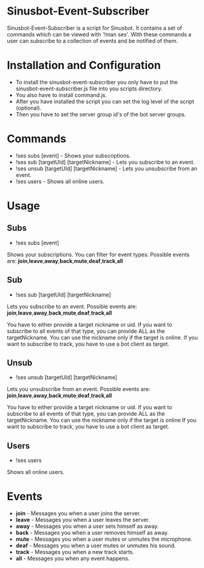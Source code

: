 Sinusbot-Event-Subscriber
=
Sinusbot-Event-Subscriber is a script for Sinusbot.
It contains a set of commands which can be viewed with '!man ses'.
With these commands a user can subscribe to a collection of events and be notified of them.

# Installation and Configuration
- To install the sinusbot-event-subscriber you only have to put the sinusbot-event-subscriber.js file into you scripts directory.
- You also have to install command.js.
- After you have installed the script you can set the log level of the script (optional).
- Then you have to set the server group id's of the bot server groups.

# Commands
- !ses subs [event] - Shows your subscriptions.
- !ses sub <event> [targetUId] [targetNickname] - Lets you subscribe to an event.
- !ses unsub <event> [targetUId] [targetNickname] - Lets you unsubscribe from an event.
- !ses users - Shows all online users.

# Usage

## Subs
- !ses subs [event]

Shows your subscriptions. 
You can filter for event types. 
Possible events are: **join**,**leave**,**away**,**back**,**mute**,**deaf**,**track**,**all** 

## Sub
- !ses sub <event> [targetUId] [targetNickname]

Lets you subscribe to an event. 
Possible events are: **join**,**leave**,**away**,**back**,**mute**,**deaf**,**track**,**all** 

You have to either provide a target nickname or uid. 
If you want to subscribe to all events of that type, you can provide ALL as the targetNickname. 
You can use the nickname only if the target is online.
If you want to subscribe to track, you have to use a bot client as target.

## Unsub
- !ses unsub <event> [targetUId] [targetNickname]

Lets you unsubscribe from an event. 
Possible events are: **join**,**leave**,**away**,**back**,**mute**,**deaf**,**track**,**all**

You have to either provide a target nickname or uid. 
If you want to subscribe to all events of that type, you can provide ALL as the targetNickname. 
You can use the nickname only if the target is online 
If you want to subscribe to track, you have to use a bot client as target. 

## Users
- !ses users
 
Shows all online users.

# Events
- **join** - Messages you when a user joins the server.
- **leave** - Messages you when a user leaves the server.
- **away** - Messages you when a user sets himself as away.
- **back** - Messages you when a user removes himself as away.
- **mute** - Messages you when a user mutes or unmutes the microphone.
- **deaf** - Messages you when a user mutes or unmutes his sound.
- **track** - Messages you when a new track starts.
- **all** - Messages you when any event happens.
